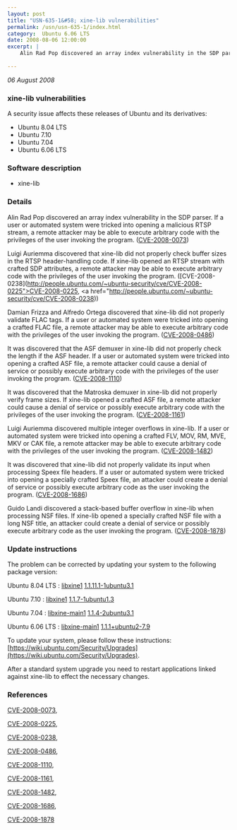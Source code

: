 ```yaml
---
layout: post
title: "USN-635-1&#58; xine-lib vulnerabilities"
permalink: /usn/usn-635-1/index.html
category:  Ubuntu 6.06 LTS
date: 2008-08-06 12:00:00
excerpt: |
    Alin Rad Pop discovered an array index vulnerability in the SDP parser. If a user or automated system were tricked into opening a malicious RTSP stream, a remote attacker may be able to execute arbitrary code with the privileges of the user invoking the program. ([CVE-2008-0073](http://people.ubuntu.com/~ubuntu-security/cve/CVE-2008-0073))
    
--- 
```

 
 

*06 August 2008*

### xine-lib vulnerabilities

A security issue affects these releases of Ubuntu and its derivatives:

* Ubuntu 8.04 LTS
* Ubuntu 7.10
* Ubuntu 7.04
* Ubuntu 6.06 LTS

### Software description

* xine-lib 

### Details

Alin Rad Pop discovered an array index vulnerability in the SDP parser. If a user or automated system were tricked into opening a malicious RTSP stream, a remote attacker may be able to execute arbitrary code with the privileges of the user invoking the program. ([CVE-2008-0073](http://people.ubuntu.com/~ubuntu-security/cve/CVE-2008-0073))

Luigi Auriemma discovered that xine-lib did not properly check buffer sizes in the RTSP header-handling code. If xine-lib opened an RTSP stream with crafted SDP attributes, a remote attacker may be able to execute arbitrary code with the privileges of the user invoking the program. ([CVE-2008-0238](http://people.ubuntu.com/~ubuntu-security/cve/CVE-2008-0225">CVE-2008-0225</a>, <a href="http://people.ubuntu.com/~ubuntu-security/cve/CVE-2008-0238))

Damian Frizza and Alfredo Ortega discovered that xine-lib did not properly validate FLAC tags. If a user or automated system were tricked into opening a crafted FLAC file, a remote attacker may be able to execute arbitrary code with the privileges of the user invoking the program. ([CVE-2008-0486](http://people.ubuntu.com/~ubuntu-security/cve/CVE-2008-0486))

It was discovered that the ASF demuxer in xine-lib did not properly check the length if the ASF header. If a user or automated system were tricked into opening a crafted ASF file, a remote attacker could cause a denial of service or possibly execute arbitrary code with the privileges of the user invoking the program. ([CVE-2008-1110](http://people.ubuntu.com/~ubuntu-security/cve/CVE-2008-1110))

It was discovered that the Matroska demuxer in xine-lib did not properly verify frame sizes. If xine-lib opened a crafted ASF file, a remote attacker could cause a denial of service or possibly execute arbitrary code with the privileges of the user invoking the program. ([CVE-2008-1161](http://people.ubuntu.com/~ubuntu-security/cve/CVE-2008-1161))

Luigi Auriemma discovered multiple integer overflows in xine-lib. If a user or automated system were tricked into opening a crafted FLV, MOV, RM, MVE, MKV or CAK file, a remote attacker may be able to execute arbitrary code with the privileges of the user invoking the program. ([CVE-2008-1482](http://people.ubuntu.com/~ubuntu-security/cve/CVE-2008-1482))

It was discovered that xine-lib did not properly validate its input when processing Speex file headers. If a user or automated system were tricked into opening a specially crafted Speex file, an attacker could create a denial of service or possibly execute arbitrary code as the user invoking the program. ([CVE-2008-1686](http://people.ubuntu.com/~ubuntu-security/cve/CVE-2008-1686))

Guido Landi discovered a stack-based buffer overflow in xine-lib when processing NSF files. If xine-lib opened a specially crafted NSF file with a long NSF title, an attacker could create a denial of service or possibly execute arbitrary code as the user invoking the program. ([CVE-2008-1878](http://people.ubuntu.com/~ubuntu-security/cve/CVE-2008-1878)) 

### Update instructions

The problem can be corrected by updating your system to the following package version:

Ubuntu 8.04 LTS
 : [libxine1](https://launchpad.net/ubuntu/+source/xine-lib) <span> [1.1.11.1-1ubuntu3.1](https://launchpad.net/ubuntu/+source/xine-lib/1.1.11.1-1ubuntu3.1) </span> 

Ubuntu 7.10
 : [libxine1](https://launchpad.net/ubuntu/+source/xine-lib) <span> [1.1.7-1ubuntu1.3](https://launchpad.net/ubuntu/+source/xine-lib/1.1.7-1ubuntu1.3) </span> 

Ubuntu 7.04
 : [libxine-main1](https://launchpad.net/ubuntu/+source/xine-lib) <span> [1.1.4-2ubuntu3.1](https://launchpad.net/ubuntu/+source/xine-lib/1.1.4-2ubuntu3.1) </span> 

Ubuntu 6.06 LTS
 : [libxine-main1](https://launchpad.net/ubuntu/+source/xine-lib) <span> [1.1.1+ubuntu2-7.9](https://launchpad.net/ubuntu/+source/xine-lib/1.1.1+ubuntu2-7.9) </span> 

To update your system, please follow these instructions: [https://wiki.ubuntu.com/Security/Upgrades](https://wiki.ubuntu.com/Security/Upgrades).

After a standard system upgrade you need to restart applications linked against xine-lib to effect the necessary changes. 

### References

 
 [CVE-2008-0073](http://people.ubuntu.com/~ubuntu-security/cve/CVE-2008-0073), 

 [CVE-2008-0225](http://people.ubuntu.com/~ubuntu-security/cve/CVE-2008-0225), 

 [CVE-2008-0238](http://people.ubuntu.com/~ubuntu-security/cve/CVE-2008-0238), 

 [CVE-2008-0486](http://people.ubuntu.com/~ubuntu-security/cve/CVE-2008-0486), 

 [CVE-2008-1110](http://people.ubuntu.com/~ubuntu-security/cve/CVE-2008-1110), 

 [CVE-2008-1161](http://people.ubuntu.com/~ubuntu-security/cve/CVE-2008-1161), 

 [CVE-2008-1482](http://people.ubuntu.com/~ubuntu-security/cve/CVE-2008-1482), 

 [CVE-2008-1686](http://people.ubuntu.com/~ubuntu-security/cve/CVE-2008-1686), 

 [CVE-2008-1878](http://people.ubuntu.com/~ubuntu-security/cve/CVE-2008-1878)
 

